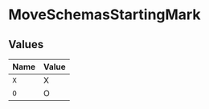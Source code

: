 # MoveSchemasStartingMark


## Values

| Name  | Value |
| ----- | ----- |
| `X`   | X     |
| `O`   | O     |
